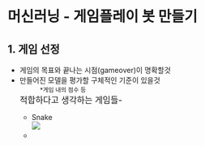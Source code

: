 # <strong>머신러닝</strong> - 게임플레이 봇 만들기

## 1. 게임 선정
<ul>
<li>게임의 목표와 끝나는 시점(gameover)이 명확할것</li>
<li>만들어진 모델을 평가할 구체적인 기준이 있을것<dd><small>*게임 내의 점수 등</small></dd></li>
<big>적합하다고 생각하는 게임들-</big>
<ul><li>Snake<br><img src="https://thumbs.gfycat.com/WildSharpFlyingfish-size_restricted.gif"></iframe></li><li></li></ul>
</ul>
